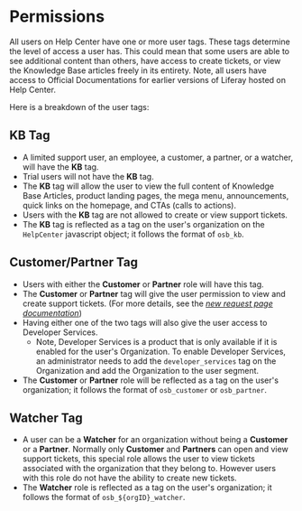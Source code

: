 # Permissions

All users on Help Center have one or more user tags. These tags determine the level of access a user has. This could mean that some users are able to see additional content than others, have access to create tickets, or view the Knowledge Base articles freely in its entirety. Note, all users have access to Official Documentations for earlier versions of Liferay hosted on Help Center.

Here is a breakdown of the user tags:

## KB Tag

- A limited support user, an employee, a customer, a partner, or a watcher, will have the **KB** tag.
- Trial users will not have the **KB** tag.
- The **KB** tag will allow the user to view the full content of Knowledge Base Articles, product landing pages, the mega menu, announcements, quick links on the homepage, and CTAs (calls to actions).
- Users with the **KB** tag are not allowed to create or view support tickets.
- The **KB** tag is reflected as a tag on the user's organization on the `HelpCenter` javascript object; it follows the format of `osb_kb`.

## Customer/Partner Tag

- Users with either the **Customer** or **Partner** role will have this tag.
- The **Customer** or **Partner** tag will give the user permission to view and create support tickets. (For more details, see the _[new request page documentation](./new_request_page.md)_)
- Having either one of the two tags will also give the user access to Developer Services.
  - Note, Developer Services is a product that is only available if it is enabled for the user's Organization. To enable Developer Services, an administrator needs to add the `developer_services` tag on the Organization and add the Organization to the user segment.
- The **Customer** or **Partner** role will be reflected as a tag on the user's organization; it follows the format of `osb_customer` or `osb_partner`.

## Watcher Tag

- A user can be a **Watcher** for an organization without being a **Customer** or a **Partner**. Normally only **Customer** and **Partners** can open and view support tickets, this special role allows the user to view tickets associated with the organization that they belong to. However users with this role do not have the ability to create new tickets.
- The **Watcher** role is reflected as a tag on the user's organization; it follows the format of `osb_${orgID}_watcher`.